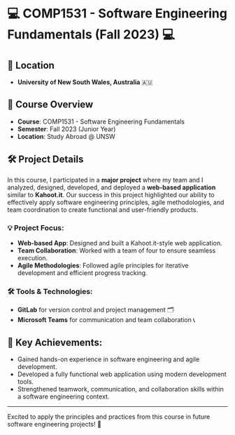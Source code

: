 # 💻 COMP1531 - Software Engineering Fundamentals (Fall 2023) 💻

## 📍 Location
- **University of New South Wales, Australia** 🇦🇺

## 📝 Course Overview
- **Course**: COMP1531 - Software Engineering Fundamentals
- **Semester**: Fall 2023 (Junior Year)
- **Location**: Study Abroad @ UNSW

## 🛠️ Project Details
In this course, I participated in a **major project** where my team and I analyzed, designed, developed, and deployed a **web-based application** similar to **Kahoot.it**. Our success in this project highlighted our ability to effectively apply software engineering principles, agile methodologies, and team coordination to create functional and user-friendly products.

### 💡 Project Focus:
- **Web-based App**: Designed and built a Kahoot.it-style web application.
- **Team Collaboration**: Worked with a team of four to ensure seamless execution.
- **Agile Methodologies**: Followed agile principles for iterative development and efficient progress tracking.

### 🛠️ Tools & Technologies:
- **GitLab** for version control and project management 🗂️
- **Microsoft Teams** for communication and team collaboration 📞

## 🚀 Key Achievements:
- Gained hands-on experience in software engineering and agile development.
- Developed a fully functional web application using modern development tools.
- Strengthened teamwork, communication, and collaboration skills within a software engineering context.

---

Excited to apply the principles and practices from this course in future software engineering projects! 🌟
